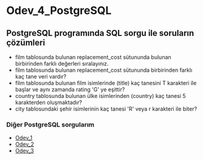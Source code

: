 # Odev_4_PostgreSQL

## PostgreSQL programında SQL sorgu ile soruların çözümleri
- film tablosunda bulunan replacement_cost sütununda bulunan birbirinden farklı değerleri sıralayınız.
- film tablosunda bulunan replacement_cost sütununda birbirinden farklı kaç tane veri vardır?
- film tablosunda bulunan film isimlerinde (title) kaç tanesini T karakteri ile başlar ve aynı zamanda rating 'G' ye eşittir?
- country tablosunda bulunan ülke isimlerinden (country) kaç tanesi 5 karakterden oluşmaktadır?
- city tablosundaki şehir isimlerinin kaç tanesi 'R' veya r karakteri ile biter?

### Diğer PostgreSQL sorgularım
- [Odev_1](https://github.com/NihatNadir/Odev_1_PostgreSQL)
- [Odev_2](https://github.com/NihatNadir/Odev_2_PostgreSQL)
- [Odev_3](https://github.com/NihatNadir/Odev_3_PostgreSQL)
  




